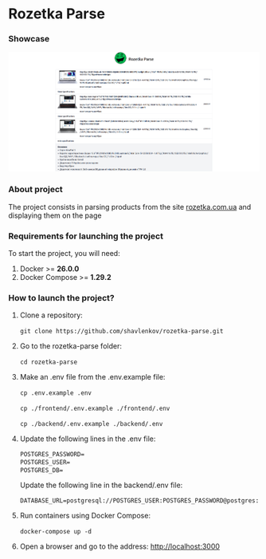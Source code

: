 # Rozetka Parse

### Showcase

<p align="center">
   <img src="./readme-assets/showcase.png" width="1024"><br>
</p>

### About project

The project consists in parsing products from the site [rozetka.com.ua](https://rozetka.com.ua "rozetka.com.ua") and displaying them on the page

### Requirements for launching the project

To start the project, you will need:

1. Docker >= **26.0.0**
2. Docker Compose >= **1.29.2**

### How to launch the project?

1. Clone a repository:

   `git clone https://github.com/shavlenkov/rozetka-parse.git`

2. Go to the rozetka-parse folder:

   `cd rozetka-parse`

3. Make an .env file from the .env.example file:

   `cp .env.example .env`

   `cp ./frontend/.env.example ./frontend/.env`

   `cp ./backend/.env.example ./backend/.env`

4. Update the following lines in the .env file:
   ```
   POSTGRES_PASSWORD=
   POSTGRES_USER=
   POSTGRES_DB=
   ```
   Update the following line in the backend/.env file:
   ```
   DATABASE_URL=postgresql://POSTGRES_USER:POSTGRES_PASSWORD@postgres:5432/POSTGRES_DB
   ```
   
5. Run containers using Docker Compose:

   `docker-compose up -d`

6. Open a browser and go to the address:
   [http://localhost:3000](http://localhost:3000 "http://localhost:3000")

